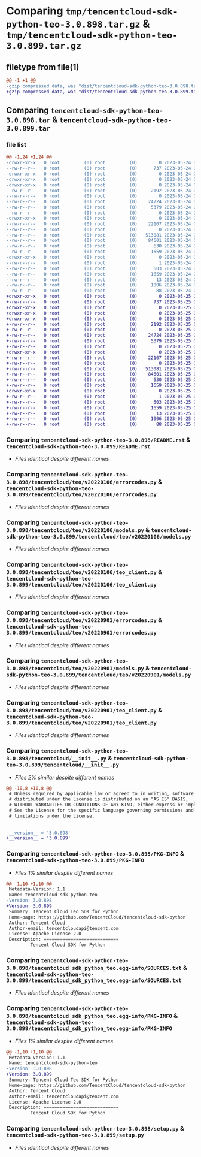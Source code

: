 # Comparing `tmp/tencentcloud-sdk-python-teo-3.0.898.tar.gz` & `tmp/tencentcloud-sdk-python-teo-3.0.899.tar.gz`

## filetype from file(1)

```diff
@@ -1 +1 @@
-gzip compressed data, was "dist/tencentcloud-sdk-python-teo-3.0.898.tar", last modified: Wed May 24 02:08:25 2023, max compression
+gzip compressed data, was "dist/tencentcloud-sdk-python-teo-3.0.899.tar", last modified: Thu May 25 00:38:05 2023, max compression
```

## Comparing `tencentcloud-sdk-python-teo-3.0.898.tar` & `tencentcloud-sdk-python-teo-3.0.899.tar`

### file list

```diff
@@ -1,24 +1,24 @@
-drwxr-xr-x   0 root         (0) root         (0)        0 2023-05-24 02:08:25.000000 tencentcloud-sdk-python-teo-3.0.898/
--rw-r--r--   0 root         (0) root         (0)      737 2023-05-24 02:08:25.000000 tencentcloud-sdk-python-teo-3.0.898/README.rst
-drwxr-xr-x   0 root         (0) root         (0)        0 2023-05-24 02:08:25.000000 tencentcloud-sdk-python-teo-3.0.898/tencentcloud/
-drwxr-xr-x   0 root         (0) root         (0)        0 2023-05-24 02:08:25.000000 tencentcloud-sdk-python-teo-3.0.898/tencentcloud/teo/
-drwxr-xr-x   0 root         (0) root         (0)        0 2023-05-24 02:08:25.000000 tencentcloud-sdk-python-teo-3.0.898/tencentcloud/teo/v20220106/
--rw-r--r--   0 root         (0) root         (0)     2192 2023-05-24 02:08:25.000000 tencentcloud-sdk-python-teo-3.0.898/tencentcloud/teo/v20220106/errorcodes.py
--rw-r--r--   0 root         (0) root         (0)        0 2023-05-24 02:08:25.000000 tencentcloud-sdk-python-teo-3.0.898/tencentcloud/teo/v20220106/__init__.py
--rw-r--r--   0 root         (0) root         (0)    24724 2023-05-24 02:08:25.000000 tencentcloud-sdk-python-teo-3.0.898/tencentcloud/teo/v20220106/models.py
--rw-r--r--   0 root         (0) root         (0)     5379 2023-05-24 02:08:25.000000 tencentcloud-sdk-python-teo-3.0.898/tencentcloud/teo/v20220106/teo_client.py
--rw-r--r--   0 root         (0) root         (0)        0 2023-05-24 02:08:25.000000 tencentcloud-sdk-python-teo-3.0.898/tencentcloud/teo/__init__.py
-drwxr-xr-x   0 root         (0) root         (0)        0 2023-05-24 02:08:25.000000 tencentcloud-sdk-python-teo-3.0.898/tencentcloud/teo/v20220901/
--rw-r--r--   0 root         (0) root         (0)    22107 2023-05-24 02:08:25.000000 tencentcloud-sdk-python-teo-3.0.898/tencentcloud/teo/v20220901/errorcodes.py
--rw-r--r--   0 root         (0) root         (0)        0 2023-05-24 02:08:25.000000 tencentcloud-sdk-python-teo-3.0.898/tencentcloud/teo/v20220901/__init__.py
--rw-r--r--   0 root         (0) root         (0)   513081 2023-05-24 02:08:25.000000 tencentcloud-sdk-python-teo-3.0.898/tencentcloud/teo/v20220901/models.py
--rw-r--r--   0 root         (0) root         (0)    84601 2023-05-24 02:08:25.000000 tencentcloud-sdk-python-teo-3.0.898/tencentcloud/teo/v20220901/teo_client.py
--rw-r--r--   0 root         (0) root         (0)      630 2023-05-24 02:08:25.000000 tencentcloud-sdk-python-teo-3.0.898/tencentcloud/__init__.py
--rw-r--r--   0 root         (0) root         (0)     1659 2023-05-24 02:08:25.000000 tencentcloud-sdk-python-teo-3.0.898/PKG-INFO
-drwxr-xr-x   0 root         (0) root         (0)        0 2023-05-24 02:08:25.000000 tencentcloud-sdk-python-teo-3.0.898/tencentcloud_sdk_python_teo.egg-info/
--rw-r--r--   0 root         (0) root         (0)        1 2023-05-24 02:08:25.000000 tencentcloud-sdk-python-teo-3.0.898/tencentcloud_sdk_python_teo.egg-info/dependency_links.txt
--rw-r--r--   0 root         (0) root         (0)      603 2023-05-24 02:08:25.000000 tencentcloud-sdk-python-teo-3.0.898/tencentcloud_sdk_python_teo.egg-info/SOURCES.txt
--rw-r--r--   0 root         (0) root         (0)     1659 2023-05-24 02:08:25.000000 tencentcloud-sdk-python-teo-3.0.898/tencentcloud_sdk_python_teo.egg-info/PKG-INFO
--rw-r--r--   0 root         (0) root         (0)       13 2023-05-24 02:08:25.000000 tencentcloud-sdk-python-teo-3.0.898/tencentcloud_sdk_python_teo.egg-info/top_level.txt
--rw-r--r--   0 root         (0) root         (0)     1006 2023-05-24 02:08:25.000000 tencentcloud-sdk-python-teo-3.0.898/setup.py
--rw-r--r--   0 root         (0) root         (0)       88 2023-05-24 02:08:25.000000 tencentcloud-sdk-python-teo-3.0.898/setup.cfg
+drwxr-xr-x   0 root         (0) root         (0)        0 2023-05-25 00:38:05.000000 tencentcloud-sdk-python-teo-3.0.899/
+-rw-r--r--   0 root         (0) root         (0)      737 2023-05-25 00:38:05.000000 tencentcloud-sdk-python-teo-3.0.899/README.rst
+drwxr-xr-x   0 root         (0) root         (0)        0 2023-05-25 00:38:05.000000 tencentcloud-sdk-python-teo-3.0.899/tencentcloud/
+drwxr-xr-x   0 root         (0) root         (0)        0 2023-05-25 00:38:05.000000 tencentcloud-sdk-python-teo-3.0.899/tencentcloud/teo/
+drwxr-xr-x   0 root         (0) root         (0)        0 2023-05-25 00:38:05.000000 tencentcloud-sdk-python-teo-3.0.899/tencentcloud/teo/v20220106/
+-rw-r--r--   0 root         (0) root         (0)     2192 2023-05-25 00:38:05.000000 tencentcloud-sdk-python-teo-3.0.899/tencentcloud/teo/v20220106/errorcodes.py
+-rw-r--r--   0 root         (0) root         (0)        0 2023-05-25 00:38:05.000000 tencentcloud-sdk-python-teo-3.0.899/tencentcloud/teo/v20220106/__init__.py
+-rw-r--r--   0 root         (0) root         (0)    24724 2023-05-25 00:38:05.000000 tencentcloud-sdk-python-teo-3.0.899/tencentcloud/teo/v20220106/models.py
+-rw-r--r--   0 root         (0) root         (0)     5379 2023-05-25 00:38:05.000000 tencentcloud-sdk-python-teo-3.0.899/tencentcloud/teo/v20220106/teo_client.py
+-rw-r--r--   0 root         (0) root         (0)        0 2023-05-25 00:38:05.000000 tencentcloud-sdk-python-teo-3.0.899/tencentcloud/teo/__init__.py
+drwxr-xr-x   0 root         (0) root         (0)        0 2023-05-25 00:38:05.000000 tencentcloud-sdk-python-teo-3.0.899/tencentcloud/teo/v20220901/
+-rw-r--r--   0 root         (0) root         (0)    22107 2023-05-25 00:38:05.000000 tencentcloud-sdk-python-teo-3.0.899/tencentcloud/teo/v20220901/errorcodes.py
+-rw-r--r--   0 root         (0) root         (0)        0 2023-05-25 00:38:05.000000 tencentcloud-sdk-python-teo-3.0.899/tencentcloud/teo/v20220901/__init__.py
+-rw-r--r--   0 root         (0) root         (0)   513081 2023-05-25 00:38:05.000000 tencentcloud-sdk-python-teo-3.0.899/tencentcloud/teo/v20220901/models.py
+-rw-r--r--   0 root         (0) root         (0)    84601 2023-05-25 00:38:05.000000 tencentcloud-sdk-python-teo-3.0.899/tencentcloud/teo/v20220901/teo_client.py
+-rw-r--r--   0 root         (0) root         (0)      630 2023-05-25 00:38:05.000000 tencentcloud-sdk-python-teo-3.0.899/tencentcloud/__init__.py
+-rw-r--r--   0 root         (0) root         (0)     1659 2023-05-25 00:38:05.000000 tencentcloud-sdk-python-teo-3.0.899/PKG-INFO
+drwxr-xr-x   0 root         (0) root         (0)        0 2023-05-25 00:38:05.000000 tencentcloud-sdk-python-teo-3.0.899/tencentcloud_sdk_python_teo.egg-info/
+-rw-r--r--   0 root         (0) root         (0)        1 2023-05-25 00:38:05.000000 tencentcloud-sdk-python-teo-3.0.899/tencentcloud_sdk_python_teo.egg-info/dependency_links.txt
+-rw-r--r--   0 root         (0) root         (0)      603 2023-05-25 00:38:05.000000 tencentcloud-sdk-python-teo-3.0.899/tencentcloud_sdk_python_teo.egg-info/SOURCES.txt
+-rw-r--r--   0 root         (0) root         (0)     1659 2023-05-25 00:38:05.000000 tencentcloud-sdk-python-teo-3.0.899/tencentcloud_sdk_python_teo.egg-info/PKG-INFO
+-rw-r--r--   0 root         (0) root         (0)       13 2023-05-25 00:38:05.000000 tencentcloud-sdk-python-teo-3.0.899/tencentcloud_sdk_python_teo.egg-info/top_level.txt
+-rw-r--r--   0 root         (0) root         (0)     1006 2023-05-25 00:38:05.000000 tencentcloud-sdk-python-teo-3.0.899/setup.py
+-rw-r--r--   0 root         (0) root         (0)       88 2023-05-25 00:38:05.000000 tencentcloud-sdk-python-teo-3.0.899/setup.cfg
```

### Comparing `tencentcloud-sdk-python-teo-3.0.898/README.rst` & `tencentcloud-sdk-python-teo-3.0.899/README.rst`

 * *Files identical despite different names*

### Comparing `tencentcloud-sdk-python-teo-3.0.898/tencentcloud/teo/v20220106/errorcodes.py` & `tencentcloud-sdk-python-teo-3.0.899/tencentcloud/teo/v20220106/errorcodes.py`

 * *Files identical despite different names*

### Comparing `tencentcloud-sdk-python-teo-3.0.898/tencentcloud/teo/v20220106/models.py` & `tencentcloud-sdk-python-teo-3.0.899/tencentcloud/teo/v20220106/models.py`

 * *Files identical despite different names*

### Comparing `tencentcloud-sdk-python-teo-3.0.898/tencentcloud/teo/v20220106/teo_client.py` & `tencentcloud-sdk-python-teo-3.0.899/tencentcloud/teo/v20220106/teo_client.py`

 * *Files identical despite different names*

### Comparing `tencentcloud-sdk-python-teo-3.0.898/tencentcloud/teo/v20220901/errorcodes.py` & `tencentcloud-sdk-python-teo-3.0.899/tencentcloud/teo/v20220901/errorcodes.py`

 * *Files identical despite different names*

### Comparing `tencentcloud-sdk-python-teo-3.0.898/tencentcloud/teo/v20220901/models.py` & `tencentcloud-sdk-python-teo-3.0.899/tencentcloud/teo/v20220901/models.py`

 * *Files identical despite different names*

### Comparing `tencentcloud-sdk-python-teo-3.0.898/tencentcloud/teo/v20220901/teo_client.py` & `tencentcloud-sdk-python-teo-3.0.899/tencentcloud/teo/v20220901/teo_client.py`

 * *Files identical despite different names*

### Comparing `tencentcloud-sdk-python-teo-3.0.898/tencentcloud/__init__.py` & `tencentcloud-sdk-python-teo-3.0.899/tencentcloud/__init__.py`

 * *Files 2% similar despite different names*

```diff
@@ -10,8 +10,8 @@
 # Unless required by applicable law or agreed to in writing, software
 # distributed under the License is distributed on an "AS IS" BASIS,
 # WITHOUT WARRANTIES OR CONDITIONS OF ANY KIND, either express or implied.
 # See the License for the specific language governing permissions and
 # limitations under the License.
 
 
-__version__ = '3.0.898'
+__version__ = '3.0.899'
```

### Comparing `tencentcloud-sdk-python-teo-3.0.898/PKG-INFO` & `tencentcloud-sdk-python-teo-3.0.899/PKG-INFO`

 * *Files 1% similar despite different names*

```diff
@@ -1,10 +1,10 @@
 Metadata-Version: 1.1
 Name: tencentcloud-sdk-python-teo
-Version: 3.0.898
+Version: 3.0.899
 Summary: Tencent Cloud Teo SDK for Python
 Home-page: https://github.com/TencentCloud/tencentcloud-sdk-python
 Author: Tencent Cloud
 Author-email: tencentcloudapi@tencent.com
 License: Apache License 2.0
 Description: ============================
         Tencent Cloud SDK for Python
```

### Comparing `tencentcloud-sdk-python-teo-3.0.898/tencentcloud_sdk_python_teo.egg-info/SOURCES.txt` & `tencentcloud-sdk-python-teo-3.0.899/tencentcloud_sdk_python_teo.egg-info/SOURCES.txt`

 * *Files identical despite different names*

### Comparing `tencentcloud-sdk-python-teo-3.0.898/tencentcloud_sdk_python_teo.egg-info/PKG-INFO` & `tencentcloud-sdk-python-teo-3.0.899/tencentcloud_sdk_python_teo.egg-info/PKG-INFO`

 * *Files 1% similar despite different names*

```diff
@@ -1,10 +1,10 @@
 Metadata-Version: 1.1
 Name: tencentcloud-sdk-python-teo
-Version: 3.0.898
+Version: 3.0.899
 Summary: Tencent Cloud Teo SDK for Python
 Home-page: https://github.com/TencentCloud/tencentcloud-sdk-python
 Author: Tencent Cloud
 Author-email: tencentcloudapi@tencent.com
 License: Apache License 2.0
 Description: ============================
         Tencent Cloud SDK for Python
```

### Comparing `tencentcloud-sdk-python-teo-3.0.898/setup.py` & `tencentcloud-sdk-python-teo-3.0.899/setup.py`

 * *Files identical despite different names*


